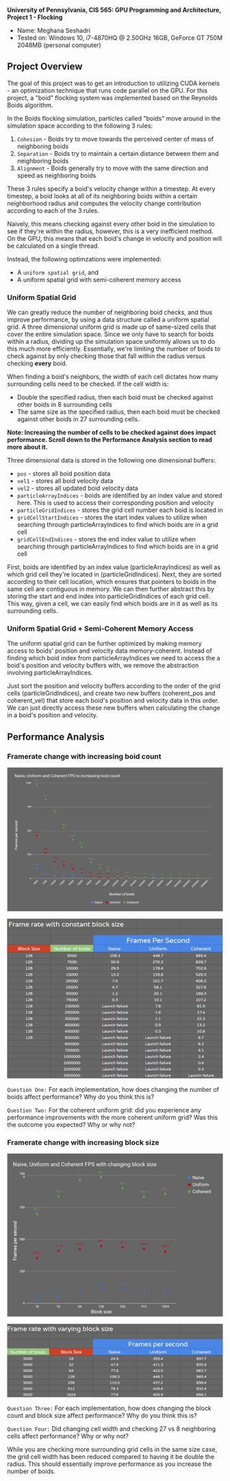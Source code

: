 **University of Pennsylvania, CIS 565: GPU Programming and Architecture,
Project 1 - Flocking**

* Name: Meghana Seshadri
* Tested on: Windows 10, i7-4870HQ @ 2.50GHz 16GB, GeForce GT 750M 2048MB (personal computer)


## Project Overview

The goal of this project was to get an introduction to utilizing CUDA kernels - an optimization technique that runs code parallel on the GPU. For this project, a "boid" flocking system was implemented based on the Reynolds Boids algorithm.

In the Boids flocking simulation, particles called "boids" move around in the simulation space according to the following 3 rules:

1. `Cohesion` - Boids try to move towards the perceived center of mass of neighboring boids
2. `Separation` - Boids try to maintain a certain distance between them and neighboring boids
3. `Alignment` - Boids generally try to move with the same direction and speed as neighboring boids

These 3 rules specify a boid's velocity change within a timestep. At every timestep, a boid looks at all of its neighboring boids within a certain neighborhood radius and computes the velocity change contribution according to each of the 3 rules. 

Naively, this means checking against every other boid in the simulation to see if they're within the radius, however, this is a very inefficient method. On the GPU, this means that each boid's change in velocity and position will be calculated on a single thread. 

Instead, the following optimzations were implemented: 

* A `uniform spatial grid`, and
* A uniform spatial grid with semi-coherent memory access


### Uniform Spatial Grid

We can greatly reduce the number of neighboring boid checks, and thus improve performance, by using a data structure called a uniform spatial grid. A three dimensional uniform grid is made up of same-sized cells that cover the entire simulation space. Since we only have to search for boids within a radius, dividing up the simulation space uniformly allows us to do this much more efficiently. Essentially, we're limiting the number of boids to check against by only checking those that fall within the radius versus checking **every** boid.

When finding a boid's neighbors, the width of each cell dictates how many surrounding cells need to be checked. If the cell width is:

* Double the specified radius, then each boid must be checked against other boids in 8 surrounding cells
* The same size as the specified radius, then each boid must be checked against other boids in 27 surrounding cells. 

**Note: Increasing the number of cells to be checked against does impact performance. Scroll down to the Performance Analysis section to read more about it.**


Three dimensional data is stored in the following one dimensional buffers:

* `pos` - stores all boid position data
* `vel1` - stores all boid velocity data
* `vel2` - stores all updated boid velocity data
* `particleArrayIndices` - boids are identified by an index value and stored here. This is used to access their corresponding position and velocity 
* `particleGridIndices` - stores the grid cell number each boid is located in
* `gridCellStartIndices` - stores the start index values to utilize when searching through particleArrayIndices to find which boids are in a grid cell
* `gridCellEndIndices` - stores the end index value to utilize when searching through particleArrayIndices to find which boids are in a grid cell


First, boids are identified by an index value (particleArrayIndices) as well as which grid cell they're located in (particleGridIndices). Next, they are sorted according to their cell location, which ensures that pointers to boids in the same cell are contiguous in memory. We can then further abstract this by storing the start and end index into particleGridIndices of each grid cell. This way, given a cell, we can easily find which boids are in it as well as its surrounding cells.


### Uniform Spatial Grid + Semi-Coherent Memory Access

The uniform spatial grid can be further optimized by making memory access to boids' position and velocity data memory-coherent. Instead of finding which boid index from particleArrayIndices we need to access the 
a boid's position and velocity buffers with, we remove the abstraction involving particleArrayIndices.

Just sort the position and velocity buffers according to the order of the grid cells (particleGridIndices), and create two new buffers (coherent_pos and coherent_vel) that store each boid's position and velocity data in this order. We can just directly access these new buffers when calculating the change in a boid's position and velocity.


## Performance Analysis 

### Framerate change with increasing boid count

![](images/boidsandfps-scatter.PNG)

![](images/boidsandfpschart.PNG)


`Question One:` For each implementation, how does changing the number of boids affect performance? Why do you think this is?


`Question Two:` For the coherent uniform grid: did you experience any performance improvements with the more coherent uniform grid? Was this the outcome you expected? Why or why not?


### Framerate change with increasing block size

![](images/blocksizeandfps-scatter.PNG)

![](images/blocksizeandfpschart.PNG)


`Question Three:` For each implementation, how does changing the block count and block size affect performance? Why do you think this is?


`Question Four:` Did changing cell width and checking 27 vs 8 neighboring cells affect performance? Why or why not?

While you are checking more surrounding grid cells in the same size case, the grid cell width has been reduced compared to having it be double the radius. This should essentially improve performance as you increase the number of boids.